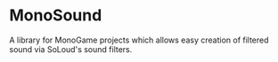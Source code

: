 # MonoSound
A library for MonoGame projects which allows easy creation of filtered sound via SoLoud's sound filters.

